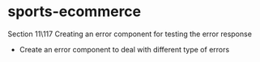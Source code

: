 # sports-ecommerce

Section 11\117 Creating an error component for testing the error response
- Create an error component to deal with different type of errors









